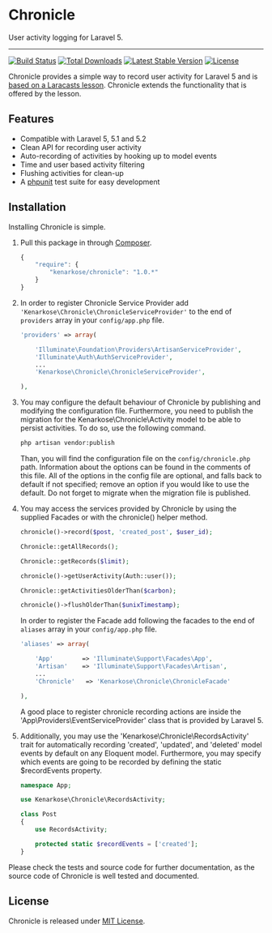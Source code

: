 # Chronicle
User activity logging for Laravel 5.

---
[![Build Status](https://travis-ci.org/kenarkose/Chronicle.svg?branch=master)](https://travis-ci.org/kenarkose/Chronicle)
[![Total Downloads](https://poser.pugx.org/kenarkose/Chronicle/downloads)](https://packagist.org/packages/kenarkose/Chronicle)
[![Latest Stable Version](https://poser.pugx.org/kenarkose/Chronicle/version)](https://packagist.org/packages/kenarkose/Chronicle)
[![License](https://poser.pugx.org/kenarkose/Chronicle/license)](https://packagist.org/packages/kenarkose/Chronicle)

Chronicle provides a simple way to record user activity for Laravel 5 and is [based on a Laracasts lesson](https://github.com/laracasts/Build-An-Activity-Feed-in-Laravel). Chronicle extends the functionality that is offered by the lesson.

## Features
- Compatible with Laravel 5, 5.1 and 5.2
- Clean API for recording user activity
- Auto-recording of activities by hooking up to model events
- Time and user based activity filtering
- Flushing activities for clean-up
- A [phpunit](http://www.phpunit.de) test suite for easy development

## Installation
Installing Chronicle is simple.

1. Pull this package in through [Composer](https://getcomposer.org).

    ```js
    {
        "require": {
            "kenarkose/chronicle": "1.0.*"
        }
    }
    ```

2. In order to register Chronicle Service Provider add `'Kenarkose\Chronicle\ChronicleServiceProvider'` to the end of `providers` array in your `config/app.php` file.
    ```php
    'providers' => array(
    
        'Illuminate\Foundation\Providers\ArtisanServiceProvider',
        'Illuminate\Auth\AuthServiceProvider',
        ...
        'Kenarkose\Chronicle\ChronicleServiceProvider',
    
    ),
    ```

3. You may configure the default behaviour of Chronicle by publishing and modifying the configuration file. Furthermore, you need to publish the migration for the Kenarkose\Chronicle\Activity model to be able to persist activities. To do so, use the following command.
    ```bash
    php artisan vendor:publish
    ```
    Than, you will find the configuration file on the `config/chronicle.php` path. Information about the options can be found in the comments of this file. All of the options in the config file are optional, and falls back to default if not specified; remove an option if you would like to use the default. Do not forget to migrate when the migration file is published.

4. You may access the services provided by Chronicle by using the supplied Facades or with the chronicle() helper method.
    ```php
    chronicle()->record($post, 'created_post', $user_id);

    Chronicle::getAllRecords();

    Chronicle::getRecords($limit);

    chronicle()->getUserActivity(Auth::user());

    Chronicle::getActivitiesOlderThan($carbon);

    chronicle()->flushOlderThan($unixTimestamp);
    ```

    In order to register the Facade add following the facades to the end of `aliases` array in your `config/app.php` file.
    ```php
    'aliases' => array(
    
        'App'        => 'Illuminate\Support\Facades\App',
        'Artisan'    => 'Illuminate\Support\Facades\Artisan',
        ...
        'Chronicle'   => 'Kenarkose\Chronicle\ChronicleFacade'
    
    ),
    ```

    A good place to register chronicle recording actions are inside the 'App\Providers\EventServiceProvider' class that is provided by Laravel 5.

5. Additionally, you may use the 'Kenarkose\Chronicle\RecordsActivity' trait for automatically recording 'created', 'updated', and 'deleted' model events by default on any Eloquent model. Furthermore, you may specify which events are going to be recorded by defining the static $recordEvents property.
    ```php
    namespace App;

    use Kenarkose\Chronicle\RecordsActivity;

    class Post
    {
        use RecordsActivity;

        protected static $recordEvents = ['created'];
    }
    ```

Please check the tests and source code for further documentation, as the source code of Chronicle is well tested and documented.

## License
Chronicle is released under [MIT License](https://github.com/kenarkose/Chronicle/blob/master/LICENSE).